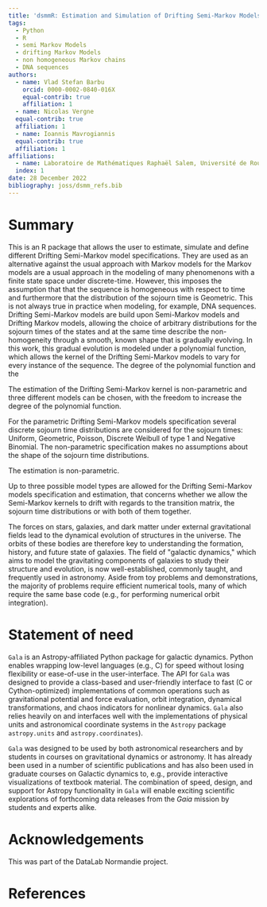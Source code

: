 ```yaml
---
title: 'dsmmR: Estimation and Simulation of Drifting Semi-Markov Models'
tags:
  - Python
  - R
  - semi Markov Models
  - drifting Markov Models
  - non homogeneous Markov chains 
  - DNA sequences
authors:
  - name: Vlad Stefan Barbu
    orcid: 0000-0002-0840-016X
    equal-contrib: true
    affiliation: 1 
  - name: Nicolas Vergne
  equal-contrib: true 
  affiliation: 1
  - name: Ioannis Mavrogiannis
  equal-contrib: true
  affiliation: 1
affiliations:
  - name: Laboratoire de Mathématiques Raphaël Salem, Université de Rouen Normandie, France
  index: 1
date: 28 December 2022
bibliography: joss/dsmm_refs.bib
---
```


# Summary

This is an R package that allows the user to estimate, simulate and define different Drifting Semi-Markov model specifications. They are used as an alternative against the usual approach with Markov models for the Markov models are a usual approach in the modeling of many phenomenons with a finite state space under discrete-time. However, this imposes the assumption that that the sequence is homogeneous with respect to time and furthermore that the distribution of the sojourn time is Geometric. This is not always true in practice when modeling, for example, DNA sequences. Drifting Semi-Markov models are build upon Semi-Markov models and Drifting Markov models, allowing the choice of arbitrary distributions for the sojourn times of the states and at the same time describe the non-homogeneity through a smooth, known shape that is gradually evolving. In this work, this gradual evolution is modeled under a polynomial function, which allows the kernel of the Drifting Semi-Markov models to vary for every instance of the sequence. The degree of the polynomial function and the

The estimation of the Drifting Semi-Markov kernel is non-parametric and three different models can be chosen, with the freedom to increase the degree of the polynomial function.

For the parametric Drifting Semi-Markov models specification several discrete sojourn time distributions are considered for the sojourn times: Uniform, Geometric, Poisson, Discrete Weibull of type 1 and Negative Binomial. The non-parametric specification makes no assumptions about the shape of the sojourn time distributions.

The estimation is non-parametric.

Up to three possible model types are allowed for the Drifting Semi-Markov models specification and estimation, that concerns whether we allow the Semi-Markov kernels to drift with regards to the transition matrix, the sojourn time distributions or with both of them together.

The forces on stars, galaxies, and dark matter under external gravitational fields lead to the dynamical evolution of structures in the universe. The orbits of these bodies are therefore key to understanding the formation, history, and future state of galaxies. The field of "galactic dynamics," which aims to model the gravitating components of galaxies to study their structure and evolution, is now well-established, commonly taught, and frequently used in astronomy. Aside from toy problems and demonstrations, the majority of problems require efficient numerical tools, many of which require the same base code (e.g., for performing numerical orbit integration).

# Statement of need

`Gala` is an Astropy-affiliated Python package for galactic dynamics. Python enables wrapping low-level languages (e.g., C) for speed without losing flexibility or ease-of-use in the user-interface. The API for `Gala` was designed to provide a class-based and user-friendly interface to fast (C or Cython-optimized) implementations of common operations such as gravitational potential and force evaluation, orbit integration, dynamical transformations, and chaos indicators for nonlinear dynamics. `Gala` also relies heavily on and interfaces well with the implementations of physical units and astronomical coordinate systems in the `Astropy` package `astropy.units` and `astropy.coordinates`).

`Gala` was designed to be used by both astronomical researchers and by students in courses on gravitational dynamics or astronomy. It has already been used in a number of scientific publications and has also been used in graduate courses on Galactic dynamics to, e.g., provide interactive visualizations of textbook material. The combination of speed, design, and support for Astropy functionality in `Gala` will enable exciting scientific explorations of forthcoming data releases from the *Gaia* mission by students and experts alike.

# Acknowledgements

This was part of the DataLab Normandie project.

# References
